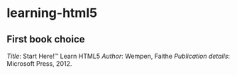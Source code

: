 # learning-html5

## First book choice
*Title*: Start Here!™ Learn HTML5
*Author*: Wempen, Faithe
*Publication details*: Microsoft Press, 2012.